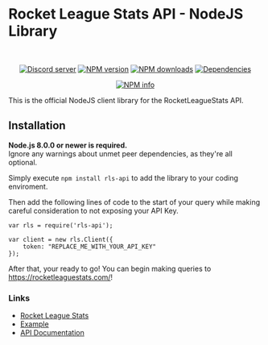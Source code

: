 # Rocket League Stats API - NodeJS Library

<div align="center">
  <br />
  <p>
    <a href="https://discord.gg/fJ5dd25"><img src="https://discordapp.com/api/guilds/335890349425950720/embed.png" alt="Discord server" /></a>
    <a href="https://www.npmjs.com/package/rls-api"><img src="https://img.shields.io/npm/v/RocketLeagueStats/rls-api-nodejs.svg?maxAge=3600" alt="NPM version" /></a>
    <a href="https://www.npmjs.com/package/rls-api"><img src="https://img.shields.io/npm/dt/RocketLeagueStats/rls-api-nodejs.svg?maxAge=3600" alt="NPM downloads" /></a>
    <a href="https://david-dm.org/RocketLeagueStats/rls-api-nodejs"><img src="https://img.shields.io/david/RocketLeagueStats/rls-api-nodejs.svg?maxAge=3600" alt="Dependencies" /></a>
  </p>
  <p>
    <a href="https://nodei.co/npm/rls-api/"><img src="https://nodei.co/npm/rls-api.png?downloads=true&stars=true" alt="NPM info" /></a>
  </p>
</div>

This is the official NodeJS client library for the RocketLeagueStats API.

## Installation
**Node.js 8.0.0 or newer is required.**  
Ignore any warnings about unmet peer dependencies, as they're all optional.

Simply execute `npm install rls-api` to add the library to your coding enviroment.

Then add the following lines of code to the start of your query while making careful consideration to not exposing your API Key.
```
var rls = require('rls-api');

var client = new rls.Client({
    token: "REPLACE_ME_WITH_YOUR_API_KEY"
});
``` 
After that, your ready to go! You can begin making queries to https://rocketleaguestats.com/!

### Links
 * [Rocket League Stats](https://rocketleaguestats.com/)
 * [Example](https://github.com/RocketLeagueStats/rls-api-lib-nodejs/blob/master/example.js)
 * [API Documentation](http://documentation.rocketleaguestats.com/)

